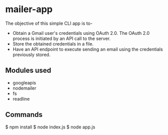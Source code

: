 # mailer-app
The objective of this simple CLI app is to- 
- Obtain a Gmail user's credentials using OAuth 2.0. The OAuth 2.0 process is initiated by an API call to the server.
- Store the obtained credentials in a file.
- Have an API endpoint to execute sending an email using the credentials previously stored.

## Modules used ##
- googleapis
- nodemailer
- fs
- readline

## Commands ##
$ npm install
$ node index.js
$ node app.js

